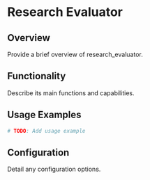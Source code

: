 # Research Evaluator

## Overview

Provide a brief overview of research_evaluator.

## Functionality

Describe its main functions and capabilities.

## Usage Examples

```python
# TODO: Add usage example
```

## Configuration

Detail any configuration options.

